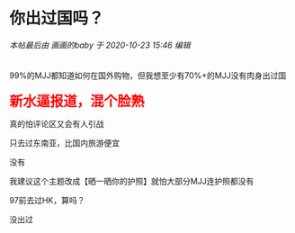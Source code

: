 # 你出过国吗？

<i class="pstatus"> 本帖最后由 画画的baby 于 2020-10-23 15:46 编辑 </i><br />
<br />
<br />
99%的MJJ都知道如何在国外购物，但我想至少有70%+的MJJ没有肉身出过国<br />
<br />
<font size="5"><strong><font color="Red">新水逼报道，混个脸熟</font></strong></font>

真的怕评论区又会有人引战

只去过东南亚，比国内旅游便宜<img id="aimg_Dfj66" onclick="zoom(this, this.src, 0, 0, 0)" class="zoom" src="https://cdn.jsdelivr.net/gh/hishis/forum-master/public/images/patch.gif" onmouseover="img_onmouseoverfunc(this)" onload="thumbImg(this)" border="0" alt="" />

没有&nbsp; &nbsp;&nbsp; &nbsp;&nbsp; &nbsp;&nbsp; &nbsp;&nbsp; &nbsp;&nbsp; &nbsp;&nbsp;&nbsp;

我建议这个主题改成【晒一晒你的护照】就怕大部分MJJ连护照都没有

97前去过HK，算吗？

没出过<img id="aimg_Otlyd" onclick="zoom(this, this.src, 0, 0, 0)" class="zoom" src="https://cdn.jsdelivr.net/gh/hishis/forum-master/public/images/patch.gif" onmouseover="img_onmouseoverfunc(this)" onload="thumbImg(this)" border="0" alt="" />

<img src="static/image/smiley/default/shocked.gif" smilieid="6" border="0" alt="" />
